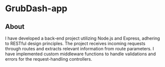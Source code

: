 # GrubDash-app

## About

I have developed a back-end project utilizing Node.js and Express, adhering to RESTful design principles. The project receives incoming requests through routes and extracts relevant information from route parameters. I have implemented custom middleware functions to handle validations and errors for the request-handling controllers.
